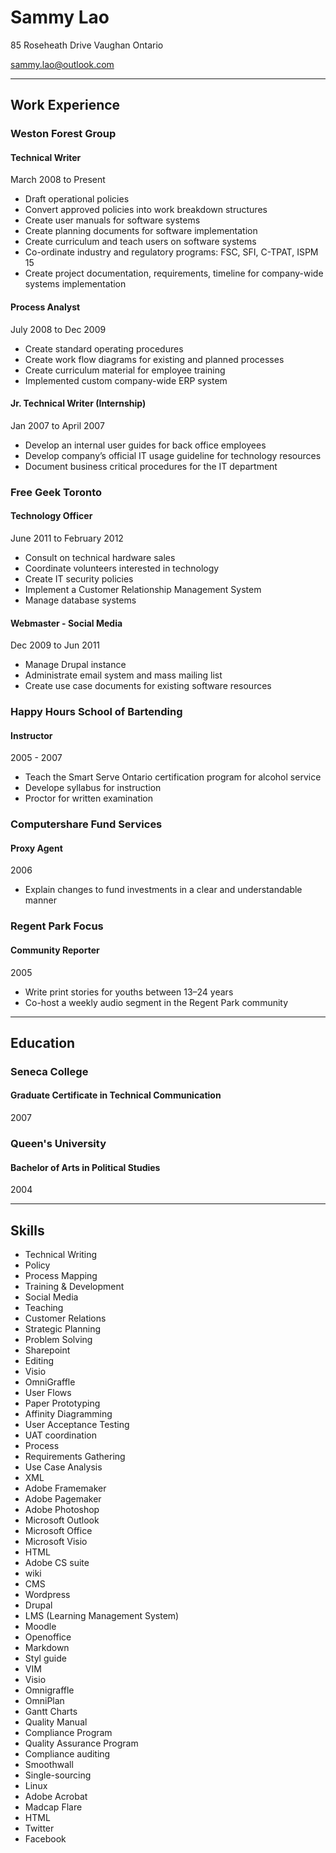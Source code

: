 Sammy Lao
=========

85 Roseheath Drive Vaughan Ontario

sammy.lao@outlook.com

* * * * *

Work Experience 
---------------

### Weston Forest Group

#### Technical Writer

March 2008 to Present

-   Draft operational policies
-   Convert approved policies into work breakdown structures
-   Create user manuals for software systems
-   Create planning documents for software implementation
-   Create curriculum and teach users on software systems
-   Co-ordinate industry and regulatory programs: FSC, SFI, C-TPAT, ISPM
    15
-   Create project documentation, requirements, timeline for
    company-wide systems implementation

#### Process Analyst 

July 2008 to Dec 2009

-   Create standard operating procedures
-   Create work flow diagrams for existing and planned processes
-   Create curriculum material for employee training
-   Implemented custom company-wide ERP system

#### Jr. Technical Writer (Internship) 

Jan 2007 to April 2007

-   Develop an internal user guides for back office employees
-   Develop company’s official IT usage guideline for technology
    resources
-   Document business critical procedures for the IT department

### Free Geek Toronto 

#### Technology Officer

June 2011 to February 2012

-   Consult on technical hardware sales
-   Coordinate volunteers interested in technology
-   Create IT security policies
-   Implement a Customer Relationship Management System
-   Manage database systems

#### Webmaster - Social Media

Dec 2009 to Jun 2011

-   Manage Drupal instance
-   Administrate email system and mass mailing list
-   Create use case documents for existing software resources

### Happy Hours School of Bartending

#### Instructor

2005 - 2007

-   Teach the Smart Serve Ontario certification program for alcohol
    service
-   Develope syllabus for instruction
-   Proctor for written examination

### Computershare Fund Services

#### Proxy Agent 

2006

-   Explain changes to fund investments in a clear and
    understandable manner

### Regent Park Focus

#### Community Reporter

2005

-   Write print stories for youths between 13–24 years
-   Co-host a weekly audio segment in the Regent Park community

* * * * *

Education
---------

### Seneca College 

#### Graduate Certificate in Technical Communication

2007

### Queen's University 

#### Bachelor of Arts in Political Studies

2004

* * * * *

Skills
------

-   Technical Writing
-   Policy
-   Process Mapping
-   Training & Development
-   Social Media
-   Teaching
-   Customer Relations
-   Strategic Planning
-   Problem Solving
-   Sharepoint
-   Editing
-   Visio
-   OmniGraffle
-   User Flows
-   Paper Prototyping
-   Affinity Diagramming
-   User Acceptance Testing
-   UAT coordination
-   Process
-   Requirements Gathering
-   Use Case Analysis
-   XML
-   Adobe Framemaker
-   Adobe Pagemaker
-   Adobe Photoshop
-   Microsoft Outlook
-   Microsoft Office
-   Microsoft Visio
-   HTML
-   Adobe CS suite
-   wiki
-   CMS
-   Wordpress
-   Drupal
-   LMS (Learning Management System)
-   Moodle
-   Openoffice
-   Markdown
-   Styl guide
-   VIM
-   Visio
-   Omnigraffle
-   OmniPlan
-   Gantt Charts
-   Quality Manual
-   Compliance Program
-   Quality Assurance Program
-   Compliance auditing
-   Smoothwall
-   Single-sourcing
-   Linux
-   Adobe Acrobat
-   Madcap Flare
-   HTML
-   Twitter
-   Facebook


